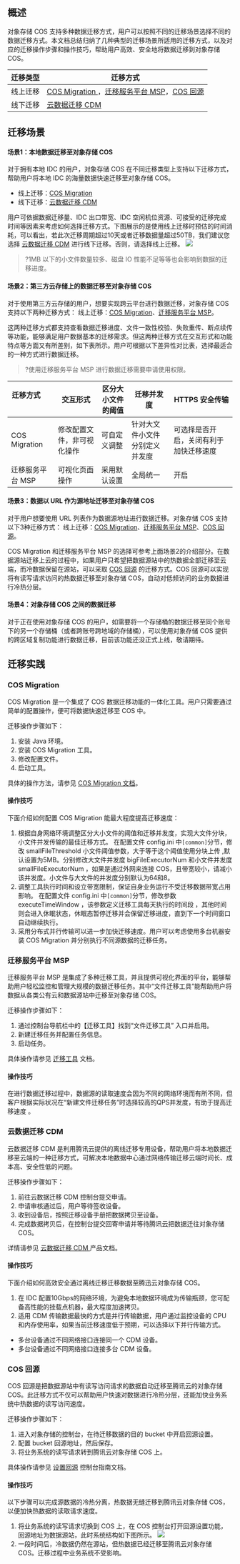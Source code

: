 ## 概述
对象存储 COS 支持多种数据迁移方式，用户可以按照不同的迁移场景选择不同的数据迁移方式。本文档总结归纳了几种典型的迁移场景所适用的迁移方式，以及对应的迁移操作步骤和操作技巧，帮助用户高效、安全地将数据迁移到对象存储 COS。

| 迁移类型 | 迁移方式                                                     |
| -------- | ------------------------------------------------------------ |
| 线上迁移 | [COS Migration ](#cos)，[迁移服务平台 MSP](#msp)，[COS 回源](#huiyuan) |
| 线下迁移 | [云数据迁移 CDM](#cdm )                                      |

## 迁移场景

#### 场景1：本地数据迁移至对象存储 COS
对于拥有本地 IDC 的用户，对象存储 COS 在不同迁移类型上支持以下迁移方式，帮助用户将本地 IDC 的海量数据快速迁移至对象存储 COS。

- 线上迁移：[COS Migration](#cos)
- 线下迁移：[云数据迁移 CDM](#cdm)

用户可依据数据迁移量、IDC 出口带宽、IDC 空闲机位资源、可接受的迁移完成时间等因素来考虑如何选择迁移方式。下图展示的是使用线上迁移时预估的时间消耗，可以看出，若此次迁移周期超过10天或者迁移数据量超过50TB，我们建议您选择 [云数据迁移 CDM](#cdm) 进行线下迁移。否则，请选择线上迁移。
![](https://main.qcloudimg.com/raw/b07948f0626973d2d64753df39add6f4.png)
>?1MB 以下的小文件数量较多、磁盘 IO 性能不足等等也会影响到数据的迁移进度。

#### 场景2：第三方云存储上的数据迁移至对象存储 COS
对于使用第三方云存储的用户，想要实现跨云平台进行数据迁移，对象存储 COS 支持以下两种迁移方式：
线上迁移：[COS Migration](#cos)、[迁移服务平台 MSP](#msp)。

这两种迁移方式都支持查看数据迁移进度、文件一致性校验、失败重传、断点续传等功能，能够满足用户数据基本的迁移需求。但这两种迁移方式在交互形式和功能特点等方面又有所差别，如下表所示。用户可根据以下差异性对比表，选择最适合的一种方式进行数据迁移。
>?使用迁移服务平台 MSP 进行数据迁移需要申请使用权限。

| 迁移方式 &nbsp;&nbsp; &nbsp; &nbsp;&nbsp;&nbsp;&nbsp;&nbsp;      | 交互形式                   | 区分大小文件的阈值 | 迁移并发度                     | HTTPS 安全传输                         |
| ---------------- | -------------------------- | ------------------ | ------------------------------ | -------------------------------------- |
| COS Migration    | 修改配置文件，非可视化操作 | 可自定义调整       | 针对大文件小文件分别定义并发度 | 可选择是否开启，关闭有利于加快迁移速度 |
| 迁移服务平台 MSP | 可视化页面操作             | 采用默认设置       | 全局统一                       | 开启                                   |

#### 场景3：数据以 URL 作为源地址迁移至对象存储 COS

对于用户想要使用 URL 列表作为数据源地址进行数据迁移。对象存储 COS 支持以下3种迁移方式：
线上迁移：[COS Migration](#cos)、[迁移服务平台 MSP](#msp)、[COS 回源](#huiyuan)。

COS Migration 和迁移服务平台 MSP 的选择可参考上面场景2的介绍部分。在数据源站迁移上云的过程中，如果用户只希望把数据源站中的热数据全部迁移至云端，而冷数据保留在源站，可以采取 [COS 回源](#huiyuan) 的迁移方式。COS 回源可以实现将有读写请求访问的热数据迁移至对象存储 COS，自动对低频访问的业务数据进行冷热分层。

#### 场景4：对象存储 COS 之间的数据迁移
对于正在使用对象存储 COS 的用户，如需要将一个存储桶的数据迁移至同个账号下的另一个存储桶（或者跨账号跨地域的存储桶），可以使用对象存储 COS 提供的跨区域复制功能进行数据迁移，目前该功能还没正式上线，敬请期待。

## 迁移实践

### <span id="cos"> COS Migration </span>

COS Migration 是一个集成了 COS 数据迁移功能的一体化工具。用户只需要通过简单的配置操作，便可将数据快速迁移至 COS 中。

迁移操作步骤如下：

1. 安装 Java 环境。
2. 安装 COS Migration 工具。
3. 修改配置文件。
4. 启动工具。

具体的操作方法，请参见 [COS Migration 文档](https://cloud.tencent.com/document/product/436/15392 )。
#### 操作技巧

下面介绍如何配置 COS Migration 能最大程度提高迁移速度：

1. 根据自身网络环境调整区分大小文件的阈值和迁移并发度，实现大文件分块，小文件并发传输的最佳迁移方式。
在配置文件 config.ini 中`[common]`分节，修改 smallFileThreshold 小文件阈值参数，大于等于这个阈值使用分块上传 ,默认设置为5MB。分别修改大文件并发度 bigFileExecutorNum 和小文件并发度 smallFileExecutorNum ，如果是通过外网来连接 COS，且带宽较小，请减小该并发度。小文件与大文件的并发度分别默认为64和8。
2. 调整工具执行时间和设立带宽限制，保证自身业务运行不受迁移数据带宽占用影响。
在配置文件 config.ini 中`[common]`分节，修改参数 executeTimeWindow ，该参数定义迁移工具每天执行的时间段 ，其他时间则会进入休眠状态，休眠态暂停迁移并会保留迁移进度，直到下一个时间窗口自动继续执行。
3. 采用分布式并行传输可以进一步加快迁移速度。用户可以考虑使用多台机器安装 COS Migration 并分别执行不同源数据的迁移任务。


### <span id="msp"> 迁移服务平台 MSP</span>

迁移服务平台 MSP 是集成了多种迁移工具，并且提供可视化界面的平台，能够帮助用户轻松监控和管理大规模的数据迁移任务。其中“文件迁移工具”能帮助用户将数据从各类公有云和数据源站中迁移至对象存储 COS。

迁移操作步骤如下：

1. 通过控制台导航栏中的【迁移工具】找到“文件迁移工具” 入口并启用。
2. 新建迁移任务并配置任务信息。
3. 启动任务。

具体操作请参见 [迁移工具](https://cloud.tencent.com/document/product/659/15313) 文档。
#### 操作技巧

在进行数据迁移过程中，数据源的读取速度会因为不同的网络环境而有所不同，但客户根据实际状况在“新建文件迁移任务”时选择较高的QPS并发度，有助于提高迁移速度 。


### <span id="cdm"> 云数据迁移 CDM</span>

云数据迁移 CDM 是利用腾讯云提供的离线迁移专用设备，帮助用户将本地数据迁移至云端的一种迁移方式，可解决本地数据中心通过网络传输迁移云端时间长、成本高、安全性低的问题。

迁移操作步骤如下：

1. 前往云数据迁移 CDM 控制台提交申请。
2. 申请审核通过后，用户等待签收设备。
3. 收到设备后，按照迁移设备手册把数据拷贝至设备。
4. 完成数据拷贝后，在控制台提交回寄申请并等待腾讯云把数据迁往对象存储 COS。

详情请参见 [云数据迁移 CDM ](https://cloud.tencent.com/document/product/623) 产品文档。

#### 操作技巧

下面介绍如何高效安全通过离线迁移迁移数据至腾迅云对象存储 COS。

1. 在 IDC 配置10Gbps的网络环境，为避免本地数据环境成为传输瓶颈，您可配备高性能的挂载点机器，最大程度加速拷贝。
2. 适用 CDM 传输数据最快的方式是并行传输数据，用户通过监控设备的 CPU 和内存使用率，如果当前迁移速度低于预期，可以选择以下并行传输方式。
 - 多台设备通过不同网络接口连接同一个 CDM 设备。
 - 多台设备通过不同网络接口连接多台 CDM 设备。

### <span id="huiyuan">COS 回源</span>

COS 回源是把数据源站中有读写访问请求的数据自动迁移至腾讯云的对象存储 COS。此迁移方式不仅可以帮助用户快速对数据进行冷热分层，还能加快业务系统中热数据的读写访问速度。

迁移操作步骤如下：

1. 进入对象存储的控制台，在待迁移数据的目的 bucket 中开启回源设置。
2. 配置 bucket 回源地址，然后保存。
3. 将业务系统的读写请求转到腾讯云对象存储 COS 上。

具体操作请参见 [设置回源](https://cloud.tencent.com/document/product/436/13310) 控制台指南文档。

#### 操作技巧

以下步骤可以完成源数据的冷热分离，热数据无缝迁移到腾讯云对象存储 COS，以便加快热数据的读取请求速度。

1. 将业务系统的读写请求切换到 COS 上，在 COS 控制台打开回源设置功能，回源地址为数据源站，此时系统结构如下图所示。
![](https://main.qcloudimg.com/raw/c30ed0391380420007bf9e2d89df89eb.png)
2. 一段时间后，冷数据仍然在源站，但热数据已经迁移至腾讯云对象存储 COS。迁移过程中业务系统不受影响。
